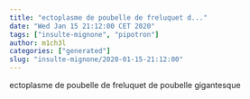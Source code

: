 ```yaml
---
title: "ectoplasme de poubelle de freluquet d..."
date: "Wed Jan 15 21:12:00 CET 2020"
tags: ["insulte-mignone", "pipotron"]
author: m1ch3l
categories: ["generated"]
slug: "insulte-mignone/2020-01-15-21:12:00"
---
```


ectoplasme de poubelle de freluquet de poubelle gigantesque
